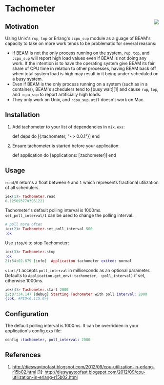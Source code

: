 # Tachometer
<img align="right" src="http://i.imgur.com/HzxXvu9.png">

## Motivation

Using Unix's `rup`, `top` or Erlang's `:cpu_sup` module as a guage of BEAM's capacity
to take on more work tends to be problematic for several reasons:

* If BEAM is not the only process running on the system, `rup`, `top`, and `:cpu_sup` will report high load values even if BEAM is not doing any work.  If the intention is to have the operating system give BEAM its fair share of CPU time in relation to other processes, having BEAM back off when total system load is high may result in it being under-scheduled on a busy system.
* Even if BEAM is the only process running on a system (such as in a container), BEAM's schedulers tend to [busy wait][1] and cause `rup`, `top`, and `:cpu_sup` to report artificially high loads.
* They only work on Unix, and `:cpu_sup.util` doesn't work on Mac.

## Installation
  1. Add tachometer to your list of dependencies in `mix.exs`:

        def deps do
          [{:tachometer, "~> 0.0.1"}]
        end

  2. Ensure tachometer is started before your application:

        def application do
          [applications: [:tachometer]]
        end

## Usage

`read/0` returns a float between `0` and `1` which represents fractional utilization of all schedulers.
```elixir
iex(1)> Tachometer.read
0.1250937703951221
```

Tachometer's default polling interval is 1000ms.  
`set_poll_interval/1` can be used to change the polling interval.
```elixir
# poll more often
iex(2)> Tachometer.set_poll_interval 500
:ok
```

Use `stop/0` to stop Tachometer:
```elixir
iex(3)> Tachometer.stop                  
:ok
21:54:02.679 [info]  Application tachometer exited: normal
```

`start/1` accepts `poll_interval` in milliseconds as an optional parameter.  
Defaults to `Application.get_env(:tachometer, :poll_interval)` if set, otherwise 1000ms.

```elixir
iex(4)> Tachometer.start 2000
22:07:34.147 [debug] Starting Tachometer with poll interval: 2000
{:ok, #PID<0.115.0>}
```

## Configuration

The default polling interval is 1000ms.  It can be overridden in your application's config.exs file:

```elixir
config :tachometer, poll_interval: 2000
```

## References
1. http://dieswaytoofast.blogspot.com/2012/09/cpu-utilization-in-erlang-r15b02.html
[1]: http://dieswaytoofast.blogspot.com/2012/09/cpu-utilization-in-erlang-r15b02.html
